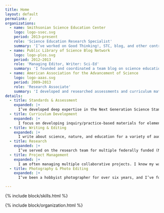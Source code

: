 ```yaml
---
title: Home
layout: default
permalink: /
organizations:
  - name: Smithsonian Science Education Center
    logo: logo-ssec.svg
    period: 2013–present
    role: 'Science Education Research Specialist'
    summary: 'I’ve worked on Good Thinking!, STC, blog, and other contributions.'
  - name: Public Library of Science Blog Network
    logo: logo-plos.svg
    period: 2012–2013
    role: 'Managing Editor, Writer: Sci-Ed'
    summary: 'I founded and coordinated a team blog on science education.'
  - name: American Association for the Advancement of Science
    logo: logo-aaas.svg
    period: 2009–2013
    role: 'Research Associate'
    summary: 'I developed and researched assessments and curriculum materials aligned to national standards for K–12 sciences.'
details:
  - title: Standards & Assessment
    expanded: |+
      I’ve developed deep expertise in the Next Generation Science Standards (NGSS) and their parent document, the NRC’s *Framework for K-12 Science Education*. I’m also committed to improving the quality of written and performance-based assessments through careful standards alignment.
  - title: Curriculum Development
    expanded: |+
      I focus on developing inquiry/practice-based materials for elementary and middle school science classrooms. I believe high-quality curriculum materials can be educative for both students and teachers.
  - title: Writing & Editing
    expanded: |+
      I write about science, nature, and education for a variety of audiences, including teachers, students, and the general public. As an editor, I specialize in structural and line editing and see myself as an advocate for the reader.
  - title: Research
    expanded: |+
      I’ve served on the research team for multiple federally funded (NSF, IES) science education research studies, collecting and analyzing data, including user interviews on educational products. All my work is informed by a passion for better translating existing research into practice – I spend a lot of time on Google Scholar!
  - title: Project Management
    expanded: |+
      I am often managing multiple collaborative projects. I know my way around Basecamp and Slack, and enjoy looking for ways to streamline processes and foster creativity.
  - title: Photography & Photo Editing
    expanded: |+
      I’ve been a hobbyist photographer for over six years, and I’ve found editing in Lightroom just as engaging as shooting. I’m also comfortable prepping photos for web publication.

---
```


{% include block/skills.html %}

{% include block/organization.html %}
